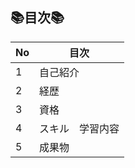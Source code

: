 ## 📚目次📚

|No|     目次     |
|:--|--------------|
|1|自己紹介          |
|2|経歴           |
|3|資格|
|4|スキル　学習内容|
|5|成果物|

